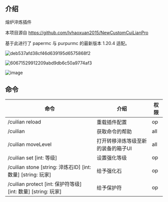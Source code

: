 ## 介绍

熔炉淬炼插件

本项目源自 https://github.com/lvhaoxuan2015/NewCustomCuiLianPro

基于此进行了 papermc 与 purpurmc 的最新版本 1.20.4 适配。

![deb537afd38cf46d639195d6575868f2](https://github.com/Mcayear/NewCustomCuiLianPro/assets/48203962/9b537ee3-9a6f-468e-8d7c-9d86bf7441af)

![60671529912209abd9db6c50a9774af3](https://github.com/Mcayear/NewCustomCuiLianPro/assets/48203962/2a0e0402-d63a-43ca-8849-dea39d35a86d)

![image](https://github.com/Mcayear/NewCustomCuiLianPro/assets/48203962/4ed4ef4c-b87a-4815-aab0-ec26d0545a07)



## 命令

| 命令 | 介绍 | 权限 |
| ----- | ----- | ----- |
| /cuilian reload | 重载插件配置 | op |
| /cuilian | 获取命令的帮助 | all |
| /cuilian moveLevel | 打开转移淬炼等级至新的装备的箱子UI | all |
| /cuilian set [int: 等级] | 设置强化等级 | op |
| /cuilian stone [string: 淬炼石ID] [int: 数量] [string: 玩家] | 给予强化石 | op |
| /cuilian protect [int: 保护符等级] [int: 数量] [string: 玩家] | 给予保护符 | op |
